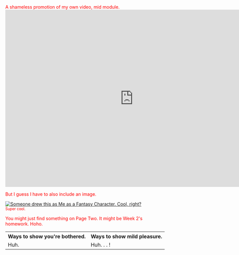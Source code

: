 <html lang="en">
   <h style="color:red;"> A shameless promotion of my own video, mid module. </h1>

<iframe width="800" height="555" src="https://www.youtube.com/embed/O1bJusoBEf8" frameborder="0" allow="autoplay; encrypted-media" allowfullscreen></iframe>

<p> But I guess I have to also include an image. </p>
<a href="https://www.youtube.com/embed/O1bJusoBEf8" title= "I am at the APEX of my career.">
   <img src="https://i.imgur.com/HLfyeXf.jpg" alt="Someone drew this as Me as a Fantasy Character. Cool, right?">
   </a>
<br>
<sup> Super cool. </sup> 

<table>  
   <tr> <th> Ways to show you're bothered. </th> <th> Ways to show mild pleasure. </th> </tr>
  <tr> <td> Huh. </td> <td> Huh. . . ! </td> </tr>
   <br>
      <p> You might just find something on Page Two. It might be Week 2's homework. Hoho. </p>
